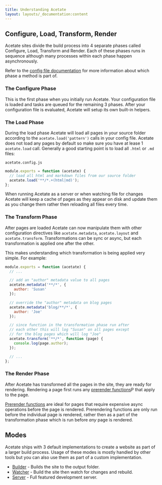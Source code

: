 ```yaml
---
title: Understanding Acetate
layout: layouts/_documentation:content
---
```


## Configure, Load, Transform, Render

Acetate sites divide the build process into 4 separate phases called Configure, Load, Transform and Render. Each of these phases runs in sequence although many processes within each phase happen asynchronously.

Refer to the [config file documentation](/documentation/config-file) for more information about which phase a method is part of.

### The Configure Phase

This is the first phase when you initially run Acetate. Your configuration file is loaded and tasks are queued for the remaining 3 phases. After your configuration file is evaluated, Acetate will setup its own built-in helpers.

### The Load Phase

During the load phase Acetate will load all pages in your source folder according to the `acetate.load('pattern')` calls in your config file. Acetate does not load any pages by default so make sure you have at lease 1 `acetate.load` call. Generally a good starting point is to load all `.html` or `.md` files:

<code class="filename">acetate.config.js</code>

```js
module.exports = function (acetate) {
  // load all html and markdown files from our source folder
  acetate.load('**/*.+(html|md)');
};
```

When running Acetate as a server or when watching file for changes Acetate will keep a cache of pages as they appear on disk and update them as you change them rather then reloading all files every time.

### The Transform Phase

After pages are loaded Acetate can now manipulate them with other configuration directives like `acetate.metadata`, `acetate.layout` and `acetate.transform`. Transformations can be sync or async, but each transformation is applied one after the other.

This makes understanding which transformation is being applied very simple. For example:

```js
module.exports = function (acetate) {
  // ...

  // add an "author" metadata value to all pages
  acetate.metadata('**/*', {
    author: 'Susan'
  });

  // override the "author" metadata on blog pages
  acetate.metadata('blog/**/*', {
    author: 'Joe'
  });

  // since function in the transformation phase run after
  // each other this will log "Susan" on all pages except
  // for the blog pages which will log "Joe"
  acetate.transform('**/*', function (page) {
    console.log(page.author);
  });

  // ...
};
```

### The Render Phase

After Acetate has transformed all the pages in the site, they are ready for rendering. Rendering a page first runs any [prerender functions](/documentation/prerender-functions/)P that apply to the page.

[Prerender functions](/documentation/prerender-functions/) are ideal for pages that require expensive async operations before the page is rendered. Prerendering functions are only run before the individual page is rendered, rather then as a part of the transformation phase which is run before *any* page is rendered.

## Modes

Acetate ships with 3 default implementations to create a website as part of a larger build process. Usage of these modes is mostly handled by other tools but you can also use them as part of a custom implementation.

* [Builder](/documentation/builder/) - Builds the site to the output folder.
* [Watcher](/documentation/watcher/) - Build the site then watch for changes and rebuild.
* [Server](/documentation/server/) - Full featured development server.
